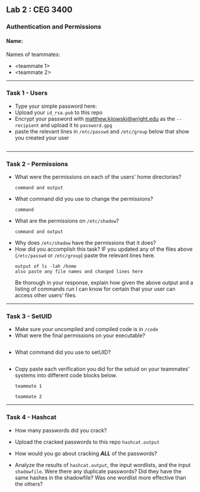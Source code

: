 ## Lab 2 : CEG 3400

### Authentication and Permissions

#### Name: <yourname>

Names of teammates:
* <teammate 1>
* <teammate 2>

---

### Task 1 - Users

* Type your simple password here: 
* Upload your `id_rsa.pub` to this repo
* Encrypt your password with matthew.kijowski@wright.edu as the `--recipient` and upload it to `password.gpg`
* paste the relevant lines in `/etc/passwd` and `/etc/group` below that show you created your user
  ```

  ```

---

### Task 2 - Permissions

* What were the permissions on each of the users' home directories?
  ```
  command and output
  ```
* What command did you use to change the permissions?
  ```
  command
  ```
* What are the permissions on `/etc/shadow`?
  ```
  command and output
  ```
* Why does `/etc/shadow` have the permissions that it does?
* How did you accomplish this task?  IF you updated any of the files above
  (`/etc/passwd` or `/etc/group`) paste the relevant lines here.  
  ```
  output of ls -lah /home
  also paste any file names and changed lines here
  ```
  Be thorough in your response, explain how given the above output and 
  a listing of commands run I can know for certain that your user can 
  access other users' files.

---

### Task 3 - SetUID

* Make sure your uncompiled and compiled code is in `/code`
* What were the final permissions on your executable?
  ```
  ```
* What command did you use to setUID?
  ```
  ```
* Copy paste each verification you did for the setuid on your teammates'
  systems into different code blocks below.
  ```
  teammate 1
  ```
  ```
  teammate 2
  ```

---

### Task 4 - Hashcat

* How many passwords did you crack?
* Upload the cracked passwords to this repo `hashcat.output`
* How would you go about cracking ***ALL*** of the passwords?

* Analyze the results of `hashcat.output`, the input wordlists, 
  and the input `shadowfile`.  Were there any duplicate passwords?
  Did they have the same hashes in the shadowfile?  Was one wordlist more
  effective than the others?


